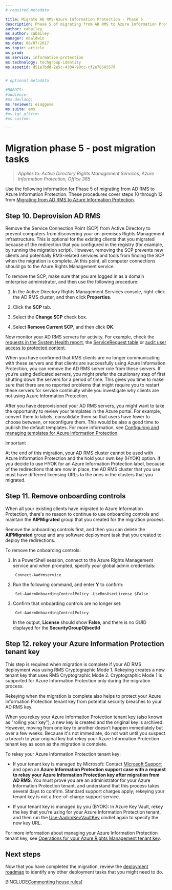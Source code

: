 ```yaml
---
# required metadata

title: Migrate AD RMS-Azure Information Protection - Phase 5
description: Phase 5 of migrating from AD RMS to Azure Information Protection, covering steps 10 through 12 from Migrating from AD RMS to Azure Information Protection.
author: cabailey
ms.author: cabailey
manager: mbaldwin
ms.date: 08/07/2017
ms.topic: article
ms.prod:
ms.service: information-protection
ms.technology: techgroup-identity
ms.assetid: d51e7bdd-2e5c-4304-98cc-cf2e7858557d


# optional metadata

#ROBOTS:
#audience:
#ms.devlang:
ms.reviewer: esaggese
ms.suite: ems
#ms.tgt_pltfrm:
#ms.custom:

---
```


# Migration phase 5 - post migration tasks

>*Applies to: Active Directory Rights Management Services, Azure Information Protection, Office 365*


Use the following information for Phase 5 of migrating from AD RMS to Azure Information Protection. These procedures cover steps 10 through 12 from [Migrating from AD RMS to Azure Information Protection](migrate-from-ad-rms-to-azure-rms.md).

## Step 10. Deprovision AD RMS

Remove the Service Connection Point (SCP) from Active Directory to prevent computers from discovering your on-premises Rights Management infrastructure. This is optional for the existing clients that you migrated because of the redirection that you configured in the registry (for example, by running the migration script). However, removing the SCP prevents new clients and potentially RMS-related services and tools from finding the SCP when the migration is complete. At this point, all computer connections should go to the Azure Rights Management service. 

To remove the SCP, make sure that you are logged in as a domain enterprise administrator, and then use the following procedure:

1. In the Active Directory Rights Management Services console, right-click the AD RMS cluster, and then click **Properties**.

2. Click the **SCP** tab.

3. Select the **Change SCP** check box.

4. Select **Remove Current SCP**, and then click **OK**.

Now monitor your AD RMS servers for activity. For example, check the [requests in the System Health report](https://technet.microsoft.com/library/ee221012%28v=ws.10%29.aspx), the [ServiceRequest table](http://technet.microsoft.com/library/dd772686%28v=ws.10%29.aspx) or [audit user access to protected content](http://social.technet.microsoft.com/wiki/contents/articles/3440.ad-rms-frequently-asked-questions-faq.aspx). 

When you have confirmed that RMS clients are no longer communicating with these servers and that clients are successfully using Azure Information Protection, you can remove the AD RMS server role from these servers. If you’re using dedicated servers, you might prefer the cautionary step of first shutting down the servers for a period of time. This gives you time to make sure that there are no reported problems that might require you to restart these servers for service continuity while you investigate why clients are not using Azure Information Protection.

After you have deprovisioned your AD RMS servers, you might want to take the opportunity to review your templates in the Azure portal. For example, convert them to labels, consolidate them so that users have fewer to choose between, or reconfigure them. This would be also a good time to publish the default templates. For more information, see [Configuring and managing templates for Azure Information Protection](../deploy-use/configure-policy-templates.md).

>[!IMPORTANT]
> At the end of this migration, your AD RMS cluster cannot be used with Azure Information Protection and the hold your own key (HYOK) option. If you decide to use HYOK for an Azure Information Protection label, because of the redirections that are now in place, the AD RMS cluster that you use must have different licensing URLs to the ones in the clusters that you migrated.

## Step 11. Remove onboarding controls

When all your existing clients have migrated to Azure Information Protection, there's no reason to continue to use onboarding controls and maintain the **AIPMigrated** group that you created for the migration process. 

Remove the onboarding controls first, and then you can delete the **AIPMigrated** group and any software deployment task that you created to deploy the redirections.

To remove the onboarding controls:

1. In a PowerShell session, connect to the Azure Rights Management service and when prompted, specify your global admin credentials:

		Connect-Aadrmservice

2. Run the following command, and enter **Y** to confirm:

		Set-AadrmOnboardingControlPolicy -UseRmsUserLicense $False

3. Confirm that onboarding controls are no longer set:

		Get-AadrmOnboardingControlPolicy

    In the output, **License** should show **False**, and there is no GUID displayed for the **SecurityGroupOjbectId**

## Step 12. rekey your Azure Information Protection tenant key
This step is required when migration is complete if your AD RMS deployment was using RMS Cryptographic Mode 1. Rekeying creates a new tenant key that uses RMS Cryptographic Mode 2. Cryptographic Mode 1 is supported for Azure Information Protection only during the migration process.

Rekeying when the migration is complete also helps to protect your Azure Information Protection tenant key from potential security breaches to your AD RMS key.

When you rekey your Azure Information Protection tenant key (also known as "rolling your key"), a new key is created and the original key is archived. However, moving from one key to another doesn’t happen immediately but over a few weeks. Because it's not immediate, do not wait until you suspect a breach to your original key but rekey your Azure Information Protection tenant key as soon as the migration is complete.

To rekey your Azure Information Protection tenant key:

- If your tenant key is managed by Microsoft: Contact [Microsoft Support](../get-started/information-support.md#to-contact-microsoft-support) and open an **Azure Information Protection support case with a request to rekey your Azure Information Protection key after migration from AD RMS**. You must prove you are an administrator for your Azure Information Protection tenant, and understand that this process takes several days to confirm. Standard support charges apply; rekeying your tenant key is not a free-of-charge support service.

- If your tenant key is managed by you (BYOK): In Azure Key Vault, rekey the key that you're using for your Azure Information Protection tenant, and then run the [Use-AadrmKeyVaultKey](/powershell/aadrm/vlatest/use-aadrmkeyvaultkey) cmdlet again to specify the new key URL. 

For more information about managing your Azure Information Protection tenant key, see [Operations for your Azure Rights Management tenant key](../deploy-use/operations-tenant-key.md).

## Next steps

Now that you have completed the migration, review the [deployment roadmap](deployment-roadmap.md) to identify any other deployment tasks that you might need to do.

[!INCLUDE[Commenting house rules](../includes/houserules.md)]
